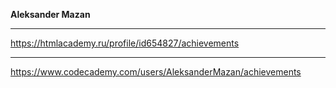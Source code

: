 **Aleksander Mazan**
***
<https://htmlacademy.ru/profile/id654827/achievements>
***
<https://www.codecademy.com/users/AleksanderMazan/achievements>